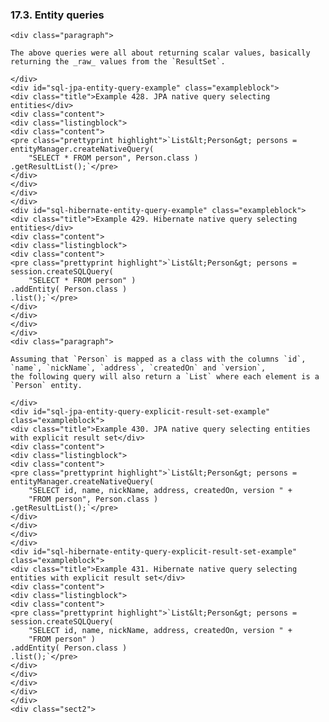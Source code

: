 ### 17.3. Entity queries

    <div class="paragraph">

    The above queries were all about returning scalar values, basically returning the _raw_ values from the `ResultSet`.

    </div>
    <div id="sql-jpa-entity-query-example" class="exampleblock">
    <div class="title">Example 428. JPA native query selecting entities</div>
    <div class="content">
    <div class="listingblock">
    <div class="content">
    <pre class="prettyprint highlight">`List&lt;Person&gt; persons = entityManager.createNativeQuery(
        "SELECT * FROM person", Person.class )
    .getResultList();`</pre>
    </div>
    </div>
    </div>
    </div>
    <div id="sql-hibernate-entity-query-example" class="exampleblock">
    <div class="title">Example 429. Hibernate native query selecting entities</div>
    <div class="content">
    <div class="listingblock">
    <div class="content">
    <pre class="prettyprint highlight">`List&lt;Person&gt; persons = session.createSQLQuery(
        "SELECT * FROM person" )
    .addEntity( Person.class )
    .list();`</pre>
    </div>
    </div>
    </div>
    </div>
    <div class="paragraph">

    Assuming that `Person` is mapped as a class with the columns `id`, `name`, `nickName`, `address`, `createdOn` and `version`,
    the following query will also return a `List` where each element is a `Person` entity.

    </div>
    <div id="sql-jpa-entity-query-explicit-result-set-example" class="exampleblock">
    <div class="title">Example 430. JPA native query selecting entities with explicit result set</div>
    <div class="content">
    <div class="listingblock">
    <div class="content">
    <pre class="prettyprint highlight">`List&lt;Person&gt; persons = entityManager.createNativeQuery(
        "SELECT id, name, nickName, address, createdOn, version " +
        "FROM person", Person.class )
    .getResultList();`</pre>
    </div>
    </div>
    </div>
    </div>
    <div id="sql-hibernate-entity-query-explicit-result-set-example" class="exampleblock">
    <div class="title">Example 431. Hibernate native query selecting entities with explicit result set</div>
    <div class="content">
    <div class="listingblock">
    <div class="content">
    <pre class="prettyprint highlight">`List&lt;Person&gt; persons = session.createSQLQuery(
        "SELECT id, name, nickName, address, createdOn, version " +
        "FROM person" )
    .addEntity( Person.class )
    .list();`</pre>
    </div>
    </div>
    </div>
    </div>
    </div>
    <div class="sect2">